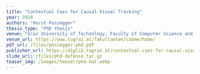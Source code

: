 ```yaml
---
title: "Contextual Cues for Causal Visual Tracking"
year: 2018
authors: "Horst Possegger"
thesis_type: "PhD thesis"
venue: "Graz University of Technology, Faculty of Computer Science and Biomedical Engineering"
venue_url: https://www.tugraz.at/fakultaeten/csbme/home/
pdf_url: /files/possegger-phd.pdf
publisher_url: https://diglib.tugraz.at/contextual-cues-for-causal-visual-tracking-2018
slide_url: /files/phd-defense.tar.gz
teaser_img: /images/teaser/phd-hat.webp
---
```

